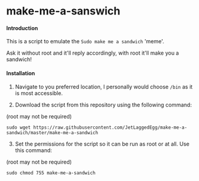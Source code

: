 # make-me-a-sanswich

#### Introduction

This is a script to emulate the `Sudo make me a sandwich` 'meme'.

Ask it without root and it'll reply accordingly, with root it'll make you a sandwich!

#### Installation

1. Navigate to you preferred location, I personally would choose `/bin` as it is most accessible.

2. Download the script from this repository using the following command:

 (root may not be required)

 `sudo wget https://raw.githubusercontent.com/JetLaggedEgg/make-me-a-sandwich/master/make-me-a-sandwich`

3. Set the permissions for the script so it can be run as root or at all. Use this command:

  (root may not be required)

  `sudo chmod 755 make-me-a-sandwich`
